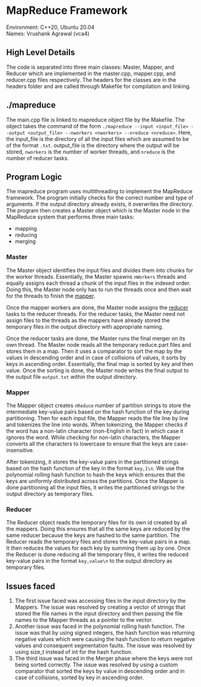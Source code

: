 # MapReduce Framework

Environment: C++20, Ubuntu 20.04<br>
Names: Vrushank Agrawal (vca4)

## High Level Details

The code is separated into three main classes: Master, Mapper, and Reducer which are implemented in the master.cpp, mapper.cpp, and reducer.cpp files respectively. The headers for the classes are in the headers folder and are called through Makefile for compilation and linking.

## ./mapreduce

The main.cpp file is linked to mapreduce object file by the Makefile. The object takes the command of the form ``./mapreduce --input <input_file> --output <output_file> --nworkers <nworkers> --nreduce <nreduce>``. Here, the input_file is the directory of all the input files which are assumed to be of the format ``.txt``. output_file is the directory where the output will be stored, ``nworkers`` is the number of worker threads, and ``nreduce`` is the number of reducer tasks.

## Program Logic

The mapreduce program uses multithreading to implement the MapReduce framework. The program initially checks for the correct number and type of arguments. If the output directory already exists, it overwrites the directory. The program then creates a Master object which is the Master node in the MapReduce system that performs three main tasks:

- mapping
- reducing
- merging

### Master

The Master object identifies the input files and divides them into chunks for the worker threads. Essentially, the Master spawns ``nWorkers`` threads and equally assigns each thread a chunk of the input files in the indexed order. Doing this, the Master node only has to run the threads once and then wait for the threads to finish the [mapper](#mapper).

Once the mapper workers are done, the Master node assigns the [reducer](#reducer) tasks to the reducer threads. For the reducer tasks, the Master need not assign files to the threads as the mappers have already stored the temporary files in the output directory with appropriate naming.

Once the reducer tasks are done, the Master runs the final merger on its own thread. The Master node reads all the temporary reduce.part files and stores them in a map. Then it uses a comparator to sort the map by the values in descending order and in case of collisions of values, it sorts by keys in ascending order. Essentially, the final map is sorted by key and then value. Once the sorting is done, the Master node writes the final output to the output file ``output.txt`` within the output directory.

### Mapper

The Mapper object creates ``nReduce`` number of partition strings to store the intermediate key-value pairs based on the hash function of the key during partitioning. Then for each input file, the Mapper reads the file line by line and tokenizes the line into words. When tokenizing, the Mapper checks if the word has a non-latin character (non-English in fact) in which case it ignores the word. While checking for non-latin characters, the Mapper converts all the characters to lowercase to ensure that the keys are case-insensitive.

After tokenizing, it stores the key-value pairs in the partitioned strings based on the hash function of the key in the format ``key,1\n``. We use the polynomial rolling hash function to hash the keys which ensures that the keys are uniformly distributed across the partitions. Once the Mapper is done partitioning all the input files, it writes the partitioned strings to the output directory as temporary files.

### Reducer

The Reducer object reads the temporary files for its own id created by all the mappers. Doing this ensures that all the same keys are reduced by the same reducer because the keys are hashed to the same partition. The Reducer reads the temporary files and stores the key-value pairs in a map. It then reduces the values for each key by summing them up by one. Once the Reducer is done reducing all the temporary files, it writes the reduced key-value pairs in the format ``key,value\n`` to the output directory as temporary files.

## Issues faced

1. The first issue faced was accessing files in the input directory by the Mappers. The issue was resolved by creating a vector of strings that stored the file names in the input directory and then passing the file names to the Mapper threads as a pointer to the vector.
2. Another issue was faced in the polynomial rolling hash function. The issue was that by using signed integers, the hash function was returning negative values which were causing the hash function to return negative values and consequent segmentation faults. The issue was resolved by using size_t instead of int for the hash function.
3. The third issue was faced in the Merger phase where the keys were not being sorted correctly. The issue was resolved by using a custom comparator that sorted the keys by value in descending order and in case of collisions, sorted by key in ascending order.
